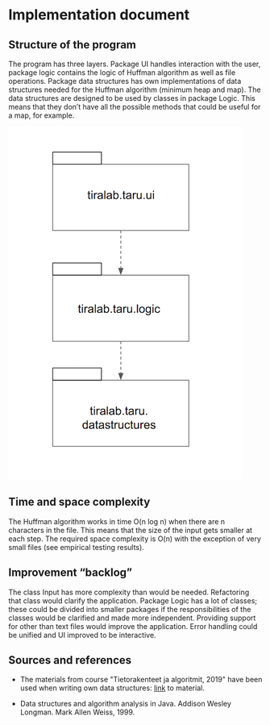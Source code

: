 # Implementation document

## Structure of the program

The program has three layers. Package UI handles interaction with the user, package logic contains the logic of Huffman algorithm as well as file operations. Package data structures has own implementations of data structures needed for the Huffman algorithm (minimum heap and map). The data structures are designed to be used by classes in package Logic. This means that they don’t have all the possible methods that could be useful for a map, for example.

![packages](https://github.com/tsalohei/tiralab-taru/blob/main/documentation/images/packages_graph.png)

## Time and space complexity

The Huffman algorithm works in time O(n log n) when there are n characters in the file. This means that the size of the input gets smaller at each step. The required space complexity is O(n) with the exception of very small files (see empirical testing results). 

## Improvement “backlog”

The class Input has more complexity than would be needed. Refactoring that class would clarify the application. Package Logic has a lot of classes; these could be divided into smaller packages if the responsibilities of the classes would be clarified and made more independent. Providing support for other than text files would improve the application. Error handling could be unified and UI improved to be interactive.  

## Sources and references

* The materials from course "Tietorakenteet ja algoritmit, 2019" have been used when writing own data structures: [link](https://tira-s19.mooc.fi/materiaali) to material.

* Data structures and algorithm analysis in Java. Addison Wesley Longman. Mark Allen Weiss, 1999.
